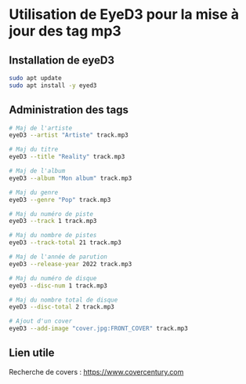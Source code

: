# Utilisation de EyeD3 pour la mise à jour des tag mp3



## Installation de eyeD3

```bash
sudo apt update
sudo apt install -y eyed3
```



## Administration des tags

```bash
# Maj de l'artiste
eyeD3 --artist "Artiste" track.mp3

# Maj du titre
eyeD3 --title "Reality" track.mp3

# Maj de l'album
eyeD3 --album "Mon album" track.mp3

# Maj du genre
eyeD3 --genre "Pop" track.mp3

# Maj du numéro de piste
eyeD3 --track 1 track.mp3

# Maj du nombre de pistes
eyeD3 --track-total 21 track.mp3

# Maj de l'année de parution
eyeD3 --release-year 2022 track.mp3

# Maj du numéro de disque
eyeD3 --disc-num 1 track.mp3

# Maj du nombre total de disque
eyeD3 --disc-total 2 track.mp3

# Ajout d'un cover
eyeD3 --add-image "cover.jpg:FRONT_COVER" track.mp3
```



## Lien utile

Recherche de covers : https://www.covercentury.com
